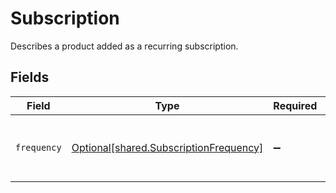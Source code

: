 # Subscription

Describes a product added as a recurring subscription.


## Fields

| Field                                                                                      | Type                                                                                       | Required                                                                                   | Description                                                                                |
| ------------------------------------------------------------------------------------------ | ------------------------------------------------------------------------------------------ | ------------------------------------------------------------------------------------------ | ------------------------------------------------------------------------------------------ |
| `frequency`                                                                                | [Optional[shared.SubscriptionFrequency]](undefined/models/shared/subscriptionfrequency.md) | :heavy_minus_sign:                                                                         | Describes how often the subscription recurs.                                               |